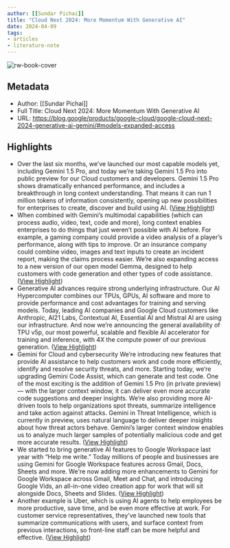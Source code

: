```yaml
---
author: [[Sundar Pichai]]
title: "Cloud Next 2024: More Momentum With Generative AI"
date: 2024-04-09
tags: 
- articles
- literature-note
---
```

![rw-book-cover](https://storage.googleapis.com/gweb-uniblog-publish-prod/images/Next_SP-social-share.width-1300.png)

## Metadata
- Author: [[Sundar Pichai]]
- Full Title: Cloud Next 2024: More Momentum With Generative AI
- URL: https://blog.google/products/google-cloud/google-cloud-next-2024-generative-ai-gemini/#models-expanded-access

## Highlights
- Over the last six months, we’ve launched our most capable models yet, including Gemini 1.5 Pro, and today we’re taking Gemini 1.5 Pro into public preview for our Cloud customers and developers. Gemini 1.5 Pro shows dramatically enhanced performance, and includes a breakthrough in long context understanding. That means it can run 1 million tokens of information consistently, opening up new possibilities for enterprises to create, discover and build using AI. ([View Highlight](https://read.readwise.io/read/01hv1p3f8s1dqtgrxna3s8kgg5))
- When combined with Gemini’s multimodal capabilities (which can process audio, video, text, code and more), long context enables enterprises to do things that just weren’t possible with AI before. For example, a gaming company could provide a video analysis of a player’s performance, along with tips to improve. Or an insurance company could combine video, images and text inputs to create an incident report, making the claims process easier.
  We’re also expanding access to a new version of our open model Gemma, designed to help customers with code generation and other types of code assistance. ([View Highlight](https://read.readwise.io/read/01hv1p3x9xwcp17zyq6e71ramy))
- Generative AI advances require strong underlying infrastructure. Our AI Hypercomputer combines our TPUs, GPUs, AI software and more to provide performance and cost advantages for training and serving models. Today, leading AI companies and Google Cloud customers like Anthropic, AI21 Labs, Contextual AI, Essential AI and Mistral AI are using our infrastructure.
  And now we’re announcing the general availability of TPU v5p, our most powerful, scalable and flexible AI accelerator for training and inference, with 4X the compute power of our previous generation. ([View Highlight](https://read.readwise.io/read/01hv1p4jaz5mqnc40z8khd043g))
- Gemini for Cloud and cybersecurity
  We’re introducing new features that provide AI assistance to help customers work and code more efficiently, identify and resolve security threats, and more.
  Starting today, we’re upgrading Gemini Code Assist, which can generate and test code. One of the most exciting is the addition of Gemini 1.5 Pro (in private preview) — with the larger context window, it can deliver even more accurate code suggestions and deeper insights.
  We’re also providing more AI-driven tools to help organizations spot threats, summarize intelligence and take action against attacks. Gemini in Threat Intelligence, which is currently in preview, uses natural language to deliver deeper insights about how threat actors behave. Gemini’s larger context window enables us to analyze much larger samples of potentially malicious code and get more accurate results. ([View Highlight](https://read.readwise.io/read/01hv1p5e1etp4b801amhrappg3))
- We started to bring generative AI features to Google Workspace last year with “Help me write.” Today millions of people and businesses are using Gemini for Google Workspace features across Gmail, Docs, Sheets and more.
  We're now adding more enhancements to Gemini for Google Workspace across Gmail, Meet and Chat, and introducing Google Vids, an all-in-one video creation app for work that will sit alongside Docs, Sheets and Slides. ([View Highlight](https://read.readwise.io/read/01hv1p4vgfx8depm36ttp5ckkp))
- Another example is Uber, which is using AI agents to help employees be more productive, save time, and be even more effective at work. For customer service representatives, they’ve launched new tools that summarize communications with users, and surface context from previous interactions, so front-line staff can be more helpful and effective. ([View Highlight](https://read.readwise.io/read/01hv1p9xwj5vszkrra114em3d1))
